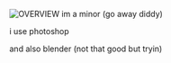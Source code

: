 ![OVERVIEW](https://github.com/user-attachments/assets/25d142b6-0935-4ea6-9bf3-df0682b879cc)
im a minor (go away diddy)

i use photoshop 


and also blender (not that good but tryin)



<!---
Mewxy011/Mewxy011 is a ✨ special ✨ repository because its `README.md` (this file) appears on your GitHub profile.
You can click the Preview link to take a look at your changes.
--->
